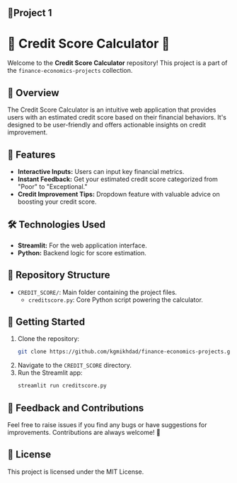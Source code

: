## 🙌**Project 1**
# 🌟 Credit Score Calculator 🌟

Welcome to the **Credit Score Calculator** repository! This project is a part of the `finance-economics-projects` collection.

## 📌 Overview

The Credit Score Calculator is an intuitive web application that provides users with an estimated credit score based on their financial behaviors. It's designed to be user-friendly and offers actionable insights on credit improvement.

## 🚀 Features

- **Interactive Inputs:** Users can input key financial metrics.
- **Instant Feedback:** Get your estimated credit score categorized from "Poor" to "Exceptional."
- **Credit Improvement Tips:** Dropdown feature with valuable advice on boosting your credit score.

## 🛠️ Technologies Used

- **Streamlit:** For the web application interface.
- **Python:** Backend logic for score estimation.

## 📂 Repository Structure

- `CREDIT_SCORE/`: Main folder containing the project files.
  - `creditscore.py`: Core Python script powering the calculator.

## 🚀 Getting Started

1. Clone the repository:
   ```bash
   git clone https://github.com/kgmikhdad/finance-economics-projects.git
   ```
2. Navigate to the `CREDIT_SCORE` directory.
3. Run the Streamlit app:
   ```bash
   streamlit run creditscore.py
   ```

## 📣 Feedback and Contributions

Feel free to raise issues if you find any bugs or have suggestions for improvements. Contributions are always welcome! 🤝

## 📃 License

This project is licensed under the MIT License.

